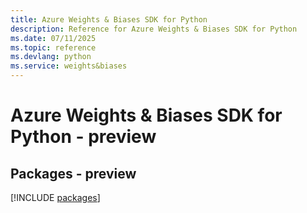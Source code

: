 ```yaml
---
title: Azure Weights & Biases SDK for Python
description: Reference for Azure Weights & Biases SDK for Python
ms.date: 07/11/2025
ms.topic: reference
ms.devlang: python
ms.service: weights&biases
---
```

# Azure Weights & Biases SDK for Python - preview
## Packages - preview
[!INCLUDE [packages](weights-&-biases-index.md)]